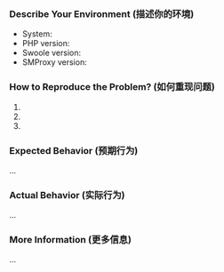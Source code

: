 ### Describe Your Environment (描述你的环境)

- System: 
- PHP version: 
- Swoole version: 
- SMProxy version: 

### How to Reproduce the Problem? (如何重现问题)

1. 
2. 
3. 

### Expected Behavior (预期行为)

...

### Actual Behavior (实际行为)

...

### More Information (更多信息)

...